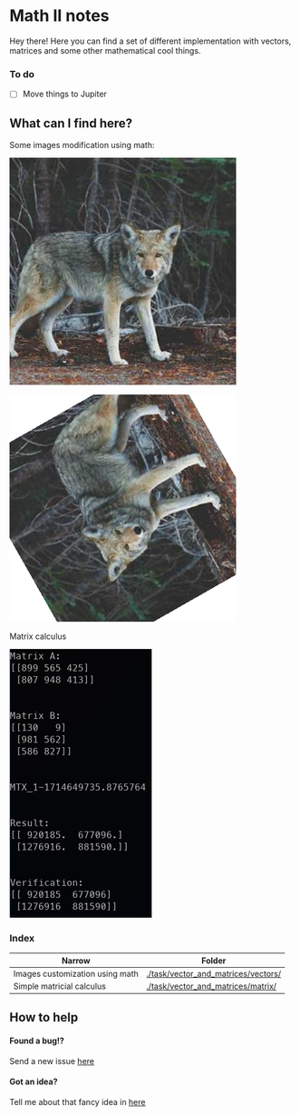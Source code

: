# Math II notes

Hey there! Here you can find a set of different implementation with vectors, matrices and
some other mathematical cool things.

### To do
- [ ] Move things to Jupiter 

## What can I find here?

Some images modification using math:

![Default image](./.examples/exa.jpg "Default")

![Converted image](./.examples/exa_conversion.png "After conversion")

Matrix calculus

![Simple matrix](./.examples/calculus.png "Simple matrix calculus")

### Index

| Narrow                          | Folder                                                                     |
| ------------------------------- | -------------------------------------------------------------------------- |
| Images customization using math | [./task/vector_and_matrices/vectors/](./task/vector_and_matrices/vectors/) |
| Simple matricial calculus       | [./task/vector_and_matrices/matrix/ ](./task/vector_and_matrices/matrix/)  |

## How to help

#### Found a bug!?

Send a new issue [here](https://github.com/AndresMpa/math_II/issues/new?assignees=AndresMpa&labels=bug&projects=&template=community-bug-report.md&title=%5BBUG%5D)

#### Got an idea?

Tell me about that fancy idea in [here](https://github.com/AndresMpa/math_II/issues/new?assignees=AndresMpa&labels=enhancement&projects=&template=feature_request.md&title=%5BFEATURE%5D)

